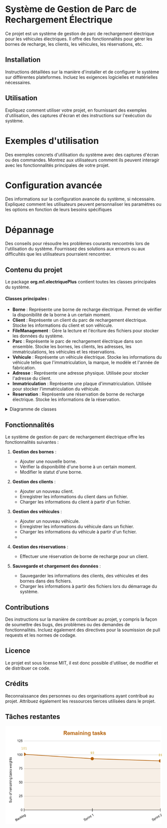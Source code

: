 # Système de Gestion de Parc de Rechargement Électrique

Ce projet est un système de gestion de parc de rechargement électrique pour les véhicules électriques. Il offre des fonctionnalités pour gérer les bornes de recharge, les clients, les véhicules, les réservations, etc.

## Installation 

Instructions détaillées sur la manière d'installer et de configurer le système sur différentes plateformes. Incluez les exigences logicielles et matérielles nécessaires.

## Utilisation 

Expliquez comment utiliser votre projet, en fournissant des exemples d'utilisation, des captures d'écran et des instructions sur l'exécution du système.

# Exemples d'utilisation

Des exemples concrets d'utilisation du système avec des captures d'écran ou des commandes. Montrez aux utilisateurs comment ils peuvent interagir avec les fonctionnalités principales de votre projet.

# Configuration avancée

Des informations sur la configuration avancée du système, si nécessaire. Expliquez comment les utilisateurs peuvent personnaliser les paramètres ou les options en fonction de leurs besoins spécifiques

# Dépannage

Des conseils pour résoudre les problèmes courants rencontrés lors de l'utilisation du système. Fournissez des solutions aux erreurs ou aux difficultés que les utilisateurs pourraient rencontrer.

## Contenu du projet

Le package **org.m1.electriquePlus** contient toutes les classes principales du système.

#### Classes principales :

- **Borne** : Représente une borne de recharge électrique. Permet de vérifier la disponibilité de la borne à un certain moment.
- **Client** : Représente un client du parc de rechargement électrique. Stocke les informations du client et son véhicule.
- **FileManagement** : Gère la lecture et l'écriture des fichiers pour stocker les données du système.
- **Parc** : Représente le parc de rechargement électrique dans son ensemble. Stocke les bornes, les clients, les adresses, les immatriculations, les véhicules et les réservations.
- **Vehicule** : Représente un véhicule électrique. Stocke les informations du véhicule telles que l'immatriculation, la marque, le modèle et l'année de fabrication.
- **Adresse** : Représente une adresse physique. Utilisée pour stocker l'adresse du client.
- **Immatriculation** : Représente une plaque d'immatriculation. Utilisée pour stocker l'immatriculation du véhicule.
- **Reservation** : Représente une réservation de borne de recharge électrique. Stocke les informations de la réservation.

<details>
  <summary>Diagramme de classes</summary> 
  
  <img src="https://github.com/Doriane974/projetElectriquePlus/blob/master/DiagrammeDeClasse.png?raw=true" alt="Diagramme de classes">
</details>


## Fonctionnalités

Le système de gestion de parc de rechargement électrique offre les fonctionnalités suivantes :

1. **Gestion des bornes** :
   - Ajouter une nouvelle borne.
   - Vérifier la disponibilité d'une borne à un certain moment.
   - Modifier le statut d'une borne.

2. **Gestion des clients** :
   - Ajouter un nouveau client.
   - Enregistrer les informations du client dans un fichier.
   - Charger les informations du client à partir d'un fichier.

3. **Gestion des véhicules** :
   - Ajouter un nouveau véhicule.
   - Enregistrer les informations du véhicule dans un fichier.
   - Charger les informations du véhicule à partir d'un fichier.
   - 
4. **Gestion des réservations** :
   - Effectuer une réservation de borne de recharge pour un client.

5. **Sauvegarde et chargement des données** :
   - Sauvegarder les informations des clients, des véhicules et des bornes dans des fichiers.
   - Charger les informations à partir des fichiers lors du démarrage du système.
  

  ## Contributions

  Des instructions sur la manière de contribuer au projet, y compris la façon de soumettre des bugs, des problèmes ou des demandes de fonctionnalités. Incluez également des directives pour la soumission de pull requests et les normes de codage.

  ## Licence

  Le projet est sous license MIT, il est donc possible d'utiliser, de modifier et de distribuer ce code.
  
  ## Crédits 

  Reconnaissance des personnes ou des organisations ayant contribué au projet. Attribuez également les ressources tierces utilisées dans le projet.

  ## Tâches restantes

  ![Burndown Chart](https://github.com/Doriane974/projetElectriquePlus/blob/master/Burndown.png?raw=true)

